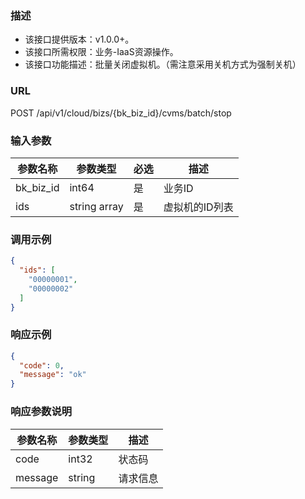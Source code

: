 ### 描述

- 该接口提供版本：v1.0.0+。
- 该接口所需权限：业务-IaaS资源操作。
- 该接口功能描述：批量关闭虚拟机。（需注意采用关机方式为强制关机）

### URL

POST /api/v1/cloud/bizs/{bk_biz_id}/cvms/batch/stop

### 输入参数

| 参数名称      | 参数类型         | 必选   | 描述       |
|-----------|--------------|------|----------|
| bk_biz_id | int64        | 是    | 业务ID     |
| ids       | string array | 是    | 虚拟机的ID列表 |

### 调用示例

```json
{
  "ids": [
    "00000001",
    "00000002"
  ]
}
```

### 响应示例

```json
{
  "code": 0,
  "message": "ok"
}
```

### 响应参数说明

| 参数名称    | 参数类型   | 描述   |
|---------|--------|------|
| code    | int32  | 状态码  |
| message | string | 请求信息 |
